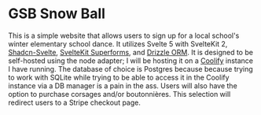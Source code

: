 # GSB Snow Ball

This is a simple website that allows users to sign up for a local school's winter elementary school dance.
It utilizes Svelte 5 with SvelteKit 2, [Shadcn-Svelte](https://next.shadcn-svelte.com/), [SvelteKit Superforms](https://superforms.rocks/), and [Drizzle ORM](https://orm.drizzle.team/).
It is designed to be self-hosted using the node adapter; I will be hosting it on a [Coolify](https://www.coolify.io/) instance I have running.
The database of choice is Postgres because because trying to work with SQLite while trying to be able to access it in the Coolify instance via a DB manager is a pain in the ass.
Users will also have the option to purchase corsages and/or boutonnières.
This selection will redirect users to a Stripe checkout page.